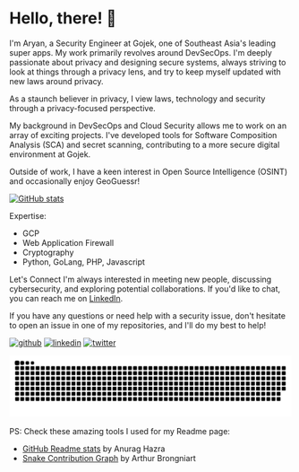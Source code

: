 # Hello, there! 👋

I'm Aryan, a Security Engineer at Gojek, one of Southeast Asia's leading super apps. My work primarily revolves around DevSecOps. I'm deeply passionate about privacy and designing secure systems, always striving to look at things through a privacy lens, and try to keep myself updated with new laws around privacy. 

As a staunch believer in privacy, I view laws, technology and security through a privacy-focused perspective. 

My background in DevSecOps and Cloud Security allows me to work on an array of exciting projects. I've developed tools for Software Composition Analysis (SCA) and secret scanning, contributing to a more secure digital environment at Gojek.

Outside of work, I have a keen interest in Open Source Intelligence (OSINT) and occasionally enjoy GeoGuessr!

[![GitHub stats](https://github-readme-stats.vercel.app/api?username=arayofcode&theme=vision-friendly-dark&show_icons=true)](https://github.com/anuraghazra/github-readme-stats)

Expertise:
- GCP
- Web Application Firewall
- Cryptography
- Python, GoLang, PHP, Javascript

Let's Connect
I'm always interested in meeting new people, discussing cybersecurity, and exploring potential collaborations. If you'd like to chat, you can reach me on [LinkedIn](https://linkedin.com/in/aryansharma1323).

If you have any questions or need help with a security issue, don't hesitate to open an issue in one of my repositories, and I'll do my best to help!

[<img src='https://cdn.jsdelivr.net/npm/simple-icons@3.0.1/icons/github.svg' alt='github' height='40'>](https://github.com/arayofcode)  [<img src='https://cdn.jsdelivr.net/npm/simple-icons@3.0.1/icons/linkedin.svg' alt='linkedin' height='40'>](https://www.linkedin.com/in/aryansharma1323/)  [<img src='https://cdn.jsdelivr.net/npm/simple-icons@3.0.1/icons/twitter.svg' alt='twitter' height='40'>](https://twitter.com/arayofcode)  

<picture>
  <source media="(prefers-color-scheme: dark)" srcset="https://github.com/arayofcode/arayofcode/blob/output/github-snake-dark.svg" />
  <source media="(prefers-color-scheme: light)" srcset="https://github.com/arayofcode/arayofcode/blob/output/github-snake.svg" />
  <img alt="github-snake" src="github-snake.svg" />
</picture>

PS: Check these amazing tools I used for my Readme page:
- [GitHub Readme stats](https://github.com/anuraghazra/github-readme-stats) by Anurag Hazra 
- [Snake Contribution Graph](https://github.com/Platane/snk) by Arthur Brongniart
